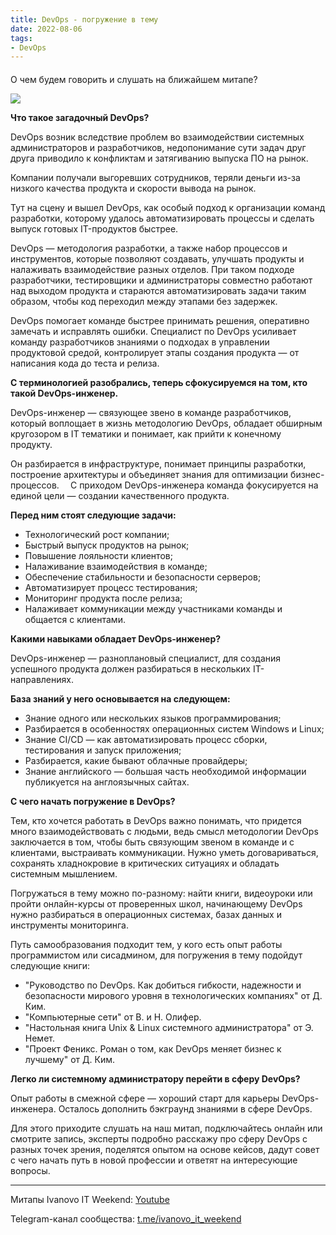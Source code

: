 ```yaml
---
title: DevOps - погружение в тему
date: 2022-08-06
tags:
- DevOps
---
```


#### 

О чем будем говорить и слушать на ближайшем митапе?

![](/ivanovo-it-weekend/images/2022-08-06/2022-08-06.jpg)

**Что такое загадочный DevOps?**

DevOps возник вследствие проблем во взаимодействии системных администраторов и разработчиков, недопонимание сути задач друг друга приводило к конфликтам и затягиванию выпуска ПО на рынок.

Компании получали выгоревших сотрудников, теряли деньги из-за низкого качества продукта и скорости вывода на рынок.

Тут на сцену и вышел DevOps, как особый подход к организации команд разработки, которому удалось автоматизировать процессы и сделать выпуск готовых IT-продуктов быстрее.

DevOps — методология разработки, а также набор процессов и инструментов, которые позволяют создавать, улучшать продукты и налаживать взаимодействие разных отделов.
При таком подходе разработчики, тестировщики и администраторы совместно работают над выходом продукта и стараются автоматизировать задачи таким образом, чтобы код переходил между этапами без задержек.

DevOps помогает команде быстрее принимать решения, оперативно замечать и исправлять ошибки.
Специалист по DevOps усиливает команду разработчиков знаниями о подходах в управлении продуктовой средой, контролирует этапы создания продукта — от написания кода до теста и релиза.

**С терминологией разобрались, теперь сфокусируемся на том, кто такой DevOps-инженер.**

DevOps-инженер — связующее звено в команде разработчиков, который воплощает в жизнь методологию DevOps, обладает обширным кругозором в IT тематики и понимает, как прийти к конечному продукту.

Он разбирается в инфраструктуре, понимает принципы разработки, построение архитектуры и объединяет знания для оптимизации бизнес-процессов.
⠀
С приходом DevOps-инженера команда фокусируется на единой цели — создании качественного продукта.

**Перед ним стоят следующие задачи:**

* Технологический рост компании;
* Быстрый выпуск продуктов на рынок;
* Повышение лояльности клиентов;
* Налаживание взаимодействия в команде;
* Обеспечение стабильности и безопасности серверов;
* Автоматизирует процесс тестирования;
* Мониторинг продукта после релиза;
* Налаживает коммуникации между участниками команды и общается с клиентами.

**Какими навыками обладает DevOps-инженер?**

DevOps-инженер — разноплановый специалист, для создания успешного продукта должен разбираться в нескольких IT-направлениях.

**База знаний у него основывается на следующем:**

*  Знание одного или нескольких языков программирования;
*  Разбирается в особенностях операционных систем Windows и Linux;
*  Знание CI/CD — как автоматизировать процесс сборки, тестирования и запуск приложения;
*  Разбирается, какие бывают облачные провайдеры;
*  Знание английского — большая часть необходимой информации публикуется на англоязычных сайтах.

**С чего начать погружение в DevOps?**

Тем, кто хочется работать в DevOps важно понимать, что придется много взаимодействовать с людьми, ведь смысл методологии DevOps заключается в том, чтобы быть связующим звеном в команде и с клиентами, выстраивать коммуникации.
Нужно уметь договариваться, сохранять хладнокровие в критических ситуациях и обладать системным мышлением.

Погружаться в тему можно по-разному: найти книги, видеоуроки или пройти онлайн-курсы от проверенных школ, начинающему DevOps нужно разбираться в операционных системах, базах данных и инструменты мониторинга.

Путь самообразования подходит тем, у кого есть опыт работы программистом или сисадмином, для погружения в тему подойдут следующие книги:

* "Руководство по DevOps. Как добиться гибкости, надежности и безопасности мирового уровня в технологических компаниях" от Д. Ким.
* "Компьютерные сети" от В. и Н. Олифер.
* "Настольная книга Unix & Linux системного администратора" от Э. Немет.
* "Проект Феникс. Роман о том, как DevOps меняет бизнес к лучшему" от Д. Ким.

**Легко ли системному администратору перейти в сферу DevOps?**

Опыт работы в смежной сфере —  хороший старт для карьеры DevOps-инженера.
Осталось дополнить бэкграунд знаниями в сфере DevOps.

Для этого приходите слушать на наш митап, подключайтесь онлайн или смотрите запись, эксперты подробно расскажу про сферу DevOps с разных точек зрения, поделятся опытом на основе кейсов, дадут совет с чего начать путь в новой профессии и ответят на интересующие вопросы.

---

Митапы Ivanovo IT Weekend: [Youtube](https://www.youtube.com/channel/UCvNa9tbtI1_xgiY6F1QvQZQ)

Telegram-канал сообщества: [t.me/ivanovo_it_weekend](https://t.me/ivanovo_it_weekend)

